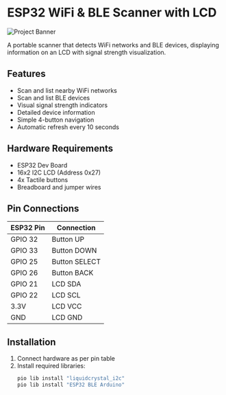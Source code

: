 # ESP32 WiFi & BLE Scanner with LCD

![Project Banner](https://i.imgur.com/JKvzOYb.jpg)

A portable scanner that detects WiFi networks and BLE devices, displaying information on an LCD with signal strength visualization.

## Features
- Scan and list nearby WiFi networks
- Scan and list BLE devices
- Visual signal strength indicators
- Detailed device information
- Simple 4-button navigation
- Automatic refresh every 10 seconds

## Hardware Requirements
- ESP32 Dev Board
- 16x2 I2C LCD (Address 0x27)
- 4x Tactile buttons
- Breadboard and jumper wires

## Pin Connections
| ESP32 Pin | Connection     |
|-----------|---------------|
| GPIO 32   | Button UP     |
| GPIO 33   | Button DOWN   |
| GPIO 25   | Button SELECT |
| GPIO 26   | Button BACK   |
| GPIO 21   | LCD SDA       |
| GPIO 22   | LCD SCL       |
| 3.3V      | LCD VCC       |
| GND       | LCD GND       |

## Installation
1. Connect hardware as per pin table
2. Install required libraries:
   ```bash
   pio lib install "liquidcrystal_i2c"
   pio lib install "ESP32 BLE Arduino"
